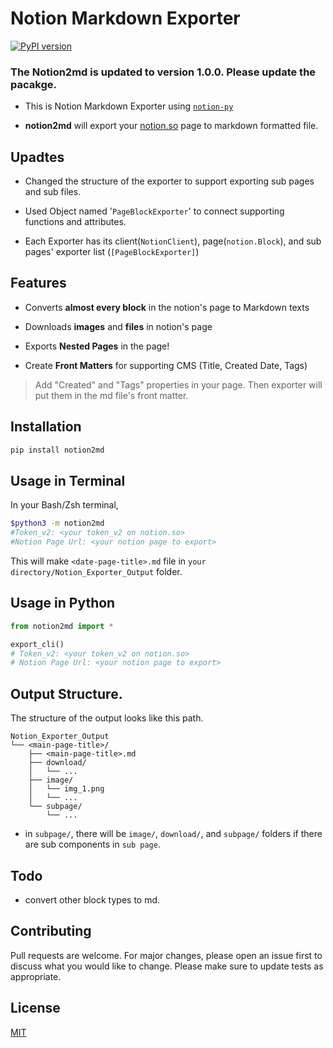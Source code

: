 # Notion Markdown Exporter
[![PyPI version](https://badge.fury.io/py/notion2md.svg)](https://badge.fury.io/py/notion2md)

### The Notion2md is updated to version 1.0.0. Please update the pacakge.

- This is Notion Markdown Exporter using [`notion-py`](https://github.com/jamalex/notion-py)

- **notion2md** will export your [notion.so](http://notion.so) page to markdown formatted file.

## Upadtes

- Changed the structure of the exporter to support exporting sub pages and sub files.

- Used Object named '`PageBlockExporter`' to connect supporting functions and attributes.

- Each Exporter has its client(`NotionClient`), page(`notion.Block`), and sub pages' exporter list (`[PageBlockExporter]`)

## Features

- Converts **almost every block** in the notion's page to Markdown texts

- Downloads **images** and **files** in notion's page

- Exports **Nested Pages** in the page!

- Create **Front Matters** for supporting CMS (Title, Created Date, Tags)

> Add "Created" and "Tags" properties in your page. Then exporter will put them in the md file's front matter.


## Installation
``` bash
pip install notion2md
```

## Usage in Terminal
In your Bash/Zsh terminal,
``` bash
$python3 -m notion2md
#Token_v2: <your token_v2 on notion.so>
#Notion Page Url: <your notion page to export>
```

This will make `<date-page-title>.md` file in `your directory/Notion_Exporter_Output` folder.

## Usage in Python

``` python
from notion2md import *

export_cli()
# Token_v2: <your token_v2 on notion.so>
# Notion Page Url: <your notion page to export>
```

## Output Structure.
The structure of the output looks like this path.

```
Notion_Exporter_Output
└── <main-page-title>/
    ├── <main-page-title>.md
    ├── download/
    │   └── ...
    ├── image/
    │   └── img_1.png
    │   └── ...
    └── subpage/
        └── ...
```

- in `subpage/`, there will be `image/`, `download/`, and `subpage/` folders if there are sub components in `sub page`.

## Todo
- convert other block types to md.

## Contributing
Pull requests are welcome. For major changes, please open an issue first to discuss what you would like to change.
Please make sure to update tests as appropriate.

## License
[MIT](https://choosealicense.com/licenses/mit/)
